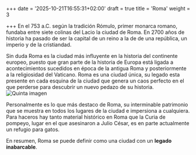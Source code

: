 +++
date = '2025-10-21T16:55:31+02:00'
draft = true
title = 'Roma'
weight = 3

+++
En el 753 a.C. según la tradición Rómulo, primer monarca romano, fundaba entre siete colinas del Lacio la ciudad de Roma. En 2700 años de historia ha pasado de ser la capital de un reino a la de de una república, un imperio y de la cristiandad.

Sin duda Roma es la ciudad más influyente en la historia del continente europeo, puesto que gran parte de la historia de Europa está ligada a acontecimientos sucedidos en época de la antigua Roma y posteriormente a la religiosidad del Vaticano. Roma es una ciudad única, su legado esta presente en cada esquina de la ciudad que genera un caos perfecto en el que perderse para descubrir un nuevo pedazo de su historia.
![Quinta imagen](/images/imagenesRoma/foto1.jpg)         

Personalmente es lo que más destaco de Roma, su interminable patrimonio que se muestra en todos los lugares de la ciudad e impersiona a cualquiera. Para haceros hay tanto material histórico en Roma que la Curia de pompeyo, lugar en el que asesinaron a Julio César, es en parte actualmente un refugio para gatos. 

En resumen, Roma se puede definir como una ciudad con un **legado inabarcable**. 